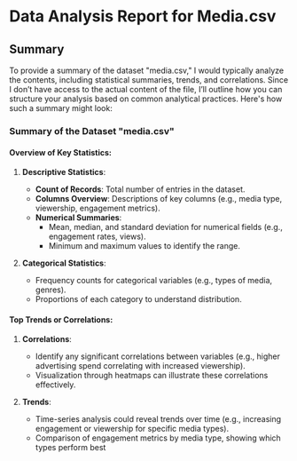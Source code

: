 # Data Analysis Report for Media.csv
## Summary
To provide a summary of the dataset "media.csv," I would typically analyze the contents, including statistical summaries, trends, and correlations. Since I don’t have access to the actual content of the file, I’ll outline how you can structure your analysis based on common analytical practices. Here's how such a summary might look:

### Summary of the Dataset "media.csv"

#### Overview of Key Statistics:
1. **Descriptive Statistics**:
   - **Count of Records**: Total number of entries in the dataset.
   - **Columns Overview**: Descriptions of key columns (e.g., media type, viewership, engagement metrics).
   - **Numerical Summaries**:
     - Mean, median, and standard deviation for numerical fields (e.g., engagement rates, views).
     - Minimum and maximum values to identify the range.

2. **Categorical Statistics**:
   - Frequency counts for categorical variables (e.g., types of media, genres).
   - Proportions of each category to understand distribution.

#### Top Trends or Correlations:
1. **Correlations**:
   - Identify any significant correlations between variables (e.g., higher advertising spend correlating with increased viewership).
   - Visualization through heatmaps can illustrate these correlations effectively.

2. **Trends**:
   - Time-series analysis could reveal trends over time (e.g., increasing engagement or viewership for specific media types).
   - Comparison of engagement metrics by media type, showing which types perform best

